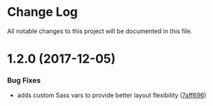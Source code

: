 # Change Log

All notable changes to this project will be documented in this file.

<a name="1.2.0"></a>
# 1.2.0 (2017-12-05)


### Bug Fixes

* adds custom Sass vars to provide better layout flexibility ([7aff696](https://github.com/SUI-Components/sui-components/commit/7aff696))



